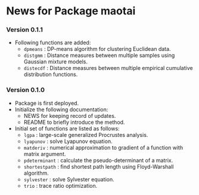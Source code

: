 # News for Package maotai
### Version 0.1.1
  * Following functions are added:
    - `dpmeans`      : DP-means algorithm for clustering Euclidean data.
    - `distgmm`      : Distance measures between multiple samples using Gaussian mixture models.
    - `distecdf`     : Distance measures between multiple empirical cumulative distribution functions.
    
### Version 0.1.0
  * Package is first deployed.
  * Initialize the following documentation:
    - NEWS for keeping record of updates.
    - README to briefly introduce the method.
  * Initial set of functions are listed as follows:
    - `lgpa`         : large-scale generalized Procrustes analysis.
    - `lyapunov`     : solve Lyapunov equation.
    - `matderiv`     : numerical approximation to gradient of a function with matrix argument.
    - `pdeterminant` : calculate the pseudo-determinant of a matrix.
    - `shortestpath` : find shortest path length using Floyd-Warshall algorithm.
    - `sylvester`    : solve Sylvester equation.
    - `trio`         : trace ratio optimization.